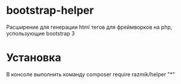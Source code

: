 # bootstrap-helper
Расширение для генерации html тегов для фреймворков на php, успользующие bootstrap 3

# Установка
В консоле выполнить команду
composer require razmik/helper "*"

